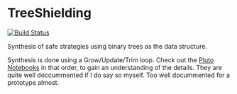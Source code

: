# TreeShielding

[![Build Status](https://github.com/AsgerHB/TreeShielding.jl/actions/workflows/CI.yml/badge.svg?branch=main)](https://github.com/AsgerHB/TreeShielding.jl/actions/workflows/CI.yml?query=branch%3Amain)


Synthesis of safe strategies using binary trees as the data structure. 

Synthesis is done using a Grow/Update/Trim loop. Check out the [Pluto Notebooks](./notebooks) in that order, to gain an understanding of the details. They are quite well doccummented if I do say so myself. Too well docummented for a prototype almost.